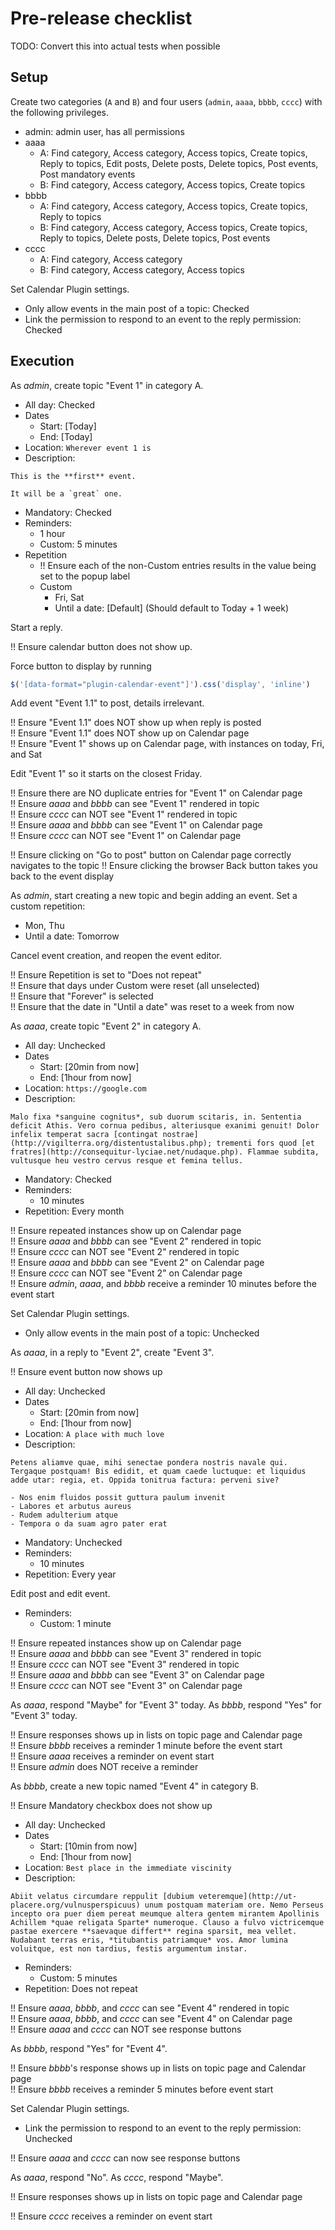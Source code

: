 # Pre-release checklist

TODO: Convert this into actual tests when possible

## Setup

Create two categories (`A` and `B`) and four users (`admin`, `aaaa`, `bbbb`, `cccc`) with the following privileges.

- admin: admin user, has all permissions
- aaaa
  + A: Find category, Access category, Access topics, Create topics, Reply to topics, Edit posts, Delete posts, Delete topics, Post events, Post mandatory events
  + B: Find category, Access category, Access topics, Create topics
- bbbb
  + A: Find category, Access category, Access topics, Create topics, Reply to topics
  + B: Find category, Access category, Access topics, Create topics, Reply to topics, Delete posts, Delete topics, Post events
- cccc
  + A: Find category, Access category
  + B: Find category, Access category, Access topics

Set Calendar Plugin settings.

- Only allow events in the main post of a topic: Checked
- Link the permission to respond to an event to the reply permission: Checked

## Execution

As _admin_, create topic "Event 1" in category A.

- All day: Checked
- Dates
  + Start: [Today]
  + End: [Today]
- Location: `Wherever event 1 is`
- Description:
```text
This is the **first** event.

It will be a `great` one.
```
- Mandatory: Checked
- Reminders:
  + 1 hour
  + Custom: 5 minutes
- Repetition
  + !! Ensure each of the non-Custom entries results in the value being set to the popup label
  + Custom
    * Fri, Sat
    * Until a date: [Default] (Should default to Today + 1 week)

Start a reply.

!! Ensure calendar button does not show up.

Force button to display by running
```js
$('[data-format="plugin-calendar-event"]').css('display', 'inline')
```  
Add event "Event 1.1" to post, details irrelevant.

!! Ensure "Event 1.1" does NOT show up when reply is posted  
!! Ensure "Event 1.1" does NOT show up on Calendar page  
!! Ensure "Event 1" shows up on Calendar page, with instances on today, Fri, and Sat  

Edit "Event 1" so it starts on the closest Friday.

!! Ensure there are NO duplicate entries for "Event 1" on Calendar page  
!! Ensure _aaaa_ and _bbbb_ can see "Event 1" rendered in topic  
!! Ensure _cccc_ can NOT see "Event 1" rendered in topic  
!! Ensure _aaaa_ and _bbbb_ can see "Event 1" on Calendar page  
!! Ensure _cccc_ can NOT see "Event 1" on Calendar page  

!! Ensure clicking on "Go to post" button on Calendar page correctly navigates to the topic
!! Ensure clicking the browser Back button takes you back to the event display

As _admin_, start creating a new topic and begin adding an event. Set a custom repetition:
- Mon, Thu
- Until a date: Tomorrow

Cancel event creation, and reopen the event editor.

!! Ensure Repetition is set to "Does not repeat"  
!! Ensure that days under Custom were reset (all unselected)  
!! Ensure that "Forever" is selected  
!! Ensure that the date in "Until a date" was reset to a week from now  

As _aaaa_, create topic "Event 2" in category A.

- All day: Unchecked
- Dates
  + Start: [20min from now]
  + End: [1hour from now]
- Location: `https://google.com`
- Description:
```text
Malo fixa *sanguine cognitus*, sub duorum scitaris, in. Sententia deficit Athis. Vero cornua pedibus, alteriusque exanimi genuit! Dolor infelix temperat sacra [contingat nostrae](http://vigilterra.org/distentustalibus.php); trementi fors quod [et fratres](http://consequitur-lyciae.net/nudaque.php). Flammae subdita, vultusque heu vestro cervus resque et femina tellus.
```
- Mandatory: Checked
- Reminders:
  + 10 minutes
- Repetition: Every month

!! Ensure repeated instances show up on Calendar page  
!! Ensure _aaaa_ and _bbbb_ can see "Event 2" rendered in topic  
!! Ensure _cccc_ can NOT see "Event 2" rendered in topic  
!! Ensure _aaaa_ and _bbbb_ can see "Event 2" on Calendar page  
!! Ensure _cccc_ can NOT see "Event 2" on Calendar page  
!! Ensure _admin_, _aaaa_, and _bbbb_ receive a reminder 10 minutes before the event start  

Set Calendar Plugin settings.

- Only allow events in the main post of a topic: Unchecked

As _aaaa_, in a reply to "Event 2", create "Event 3".

!! Ensure event button now shows up

- All day: Unchecked
- Dates
  + Start: [20min from now]
  + End: [1hour from now]
- Location: `A place with much love`
- Description:
```text
Petens aliamve quae, mihi senectae pondera nostris navale qui. Tergaque postquam! Bis edidit, et quam caede luctuque: et liquidus adde utar: regia, et. Oppida tonitrua factura: perveni sive?

- Nos enim fluidos possit guttura paulum invenit
- Labores et arbutus aureus
- Rudem adulterium atque
- Tempora o da suam agro pater erat
```
- Mandatory: Unchecked
- Reminders:
  + 10 minutes
- Repetition: Every year

Edit post and edit event.

- Reminders:
  - Custom: 1 minute

!! Ensure repeated instances show up on Calendar page  
!! Ensure _aaaa_ and _bbbb_ can see "Event 3" rendered in topic  
!! Ensure _cccc_ can NOT see "Event 3" rendered in topic  
!! Ensure _aaaa_ and _bbbb_ can see "Event 3" on Calendar page  
!! Ensure _cccc_ can NOT see "Event 3" on Calendar page  

As _aaaa_, respond "Maybe" for "Event 3" today. As _bbbb_, respond "Yes" for "Event 3" today.

!! Ensure responses shows up in lists on topic page and Calendar page  
!! Ensure _bbbb_ receives a reminder 1 minute before the event start  
!! Ensure _aaaa_ receives a reminder on event start  
!! Ensure _admin_ does NOT receive a reminder  

As _bbbb_, create a new topic named "Event 4" in category B.

!! Ensure Mandatory checkbox does not show up

- All day: Unchecked
- Dates
  + Start: [10min from now]
  + End: [1hour from now]
- Location: `Best place in the immediate viscinity`
- Description:
```text
Abiit velatus circumdare reppulit [dubium veteremque](http://ut-placere.org/vulnusperspicuus) unum postquam materiam ore. Nemo Perseus incepto ora puer diem pereat meumque altera gentem mirantem Apollinis Achillem *quae religata Sparte* numeroque. Clauso a fulvo victricemque pastae exercere **saevaque differt** regina sparsit, mea vellet. Nudabant terras eris, *titubantis patriamque* vos. Amor lumina voluitque, est non tardius, festis argumentum instar.
```
- Reminders:
  + Custom: 5 minutes
- Repetition: Does not repeat

!! Ensure _aaaa_, _bbbb_, and _cccc_ can see "Event 4" rendered in topic  
!! Ensure _aaaa_, _bbbb_, and _cccc_ can see "Event 4" on Calendar page  
!! Ensure _aaaa_ and _cccc_ can NOT see response buttons  

As _bbbb_, respond "Yes" for "Event 4".

!! Ensure _bbbb_'s response shows up in lists on topic page and Calendar page  
!! Ensure _bbbb_ receives a reminder 5 minutes before event start

Set Calendar Plugin settings.

- Link the permission to respond to an event to the reply permission: Unchecked

!! Ensure _aaaa_ and _cccc_ can now see response buttons  

As _aaaa_, respond "No". As _cccc_, respond "Maybe".

!! Ensure responses shows up in lists on topic page and Calendar page

!! Ensure _cccc_ receives a reminder on event start  
